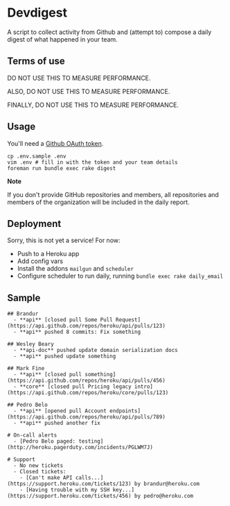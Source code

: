 # Devdigest

A script to collect activity from Github and (attempt to) compose a daily digest of what happened in your team.


## Terms of use

DO NOT USE THIS TO MEASURE PERFORMANCE.

ALSO, DO NOT USE THIS TO MEASURE PERFORMANCE.

FINALLY, DO NOT USE THIS TO MEASURE PERFORMANCE.


## Usage

You'll need a [Github OAuth token](https://help.github.com/articles/creating-an-oauth-token-for-command-line-use).

    cp .env.sample .env
    vim .env # fill in with the token and your team details
    foreman run bundle exec rake digest

**Note**

If you don't provide GitHub repositories and members, all repositories
and members of the organization will be included in the daily report.

## Deployment

Sorry, this is not yet a service! For now:

  - Push to a Heroku app
  - Add config vars
  - Install the addons `mailgun` and `scheduler`
  - Configure scheduler to run daily, running `bundle exec rake daily_email`


## Sample

    ## Brandur
      - **api** [closed pull Some Pull Request](https://api.github.com/repos/heroku/api/pulls/123)
      - **api** pushed 8 commits: Fix something

    ## Wesley Beary
      - **api-doc** pushed update domain serialization docs
      - **api** pushed update something

    ## Mark Fine
      - **api** [closed pull something](https://api.github.com/repos/heroku/api/pulls/456)
      - **core** [closed pull Pricing legacy intro](https://api.github.com/repos/heroku/core/pulls/123)

    ## Pedro Belo
      - **api** [opened pull Account endpoints](https://api.github.com/repos/heroku/api/pulls/789)
      - **api** pushed another fix

    # On-call alerts
      - [Pedro Belo paged: testing](http://heroku.pagerduty.com/incidents/PGLWM7J)

    # Support
      - No new tickets
      - Closed tickets:
        - [Can't make API calls...](https://support.heroku.com/tickets/123) by brandur@heroku.com
        - [Having trouble with my SSH key...](https://support.heroku.com/tickets/456) by pedro@heroku.com
